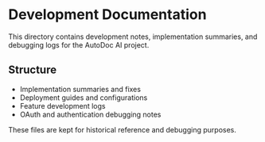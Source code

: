 # Development Documentation

This directory contains development notes, implementation summaries, and debugging logs for the AutoDoc AI project.

## Structure
- Implementation summaries and fixes
- Deployment guides and configurations  
- Feature development logs
- OAuth and authentication debugging notes

These files are kept for historical reference and debugging purposes.
